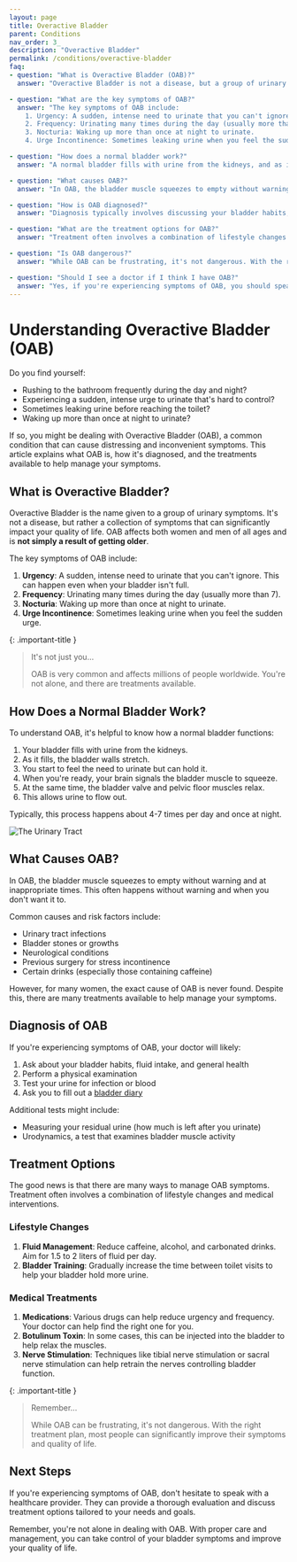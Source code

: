 ```yaml
---
layout: page
title: Overactive Bladder
parent: Conditions
nav_order: 3_
description: "Overactive Bladder"
permalink: /conditions/overactive-bladder
faq:
- question: "What is Overactive Bladder (OAB)?"
  answer: "Overactive Bladder is not a disease, but a group of urinary symptoms including urgency, frequency, nocturia, and sometimes urge incontinence. It affects both women and men of all ages and is not simply a result of getting older."

- question: "What are the key symptoms of OAB?"
  answer: "The key symptoms of OAB include:
    1. Urgency: A sudden, intense need to urinate that you can't ignore.
    2. Frequency: Urinating many times during the day (usually more than 7).
    3. Nocturia: Waking up more than once at night to urinate.
    4. Urge Incontinence: Sometimes leaking urine when you feel the sudden urge."

- question: "How does a normal bladder work?"
  answer: "A normal bladder fills with urine from the kidneys, and as it fills, the bladder walls stretch. You start to feel the need to urinate but can hold it. When ready, your brain signals the pelvic muscles and urethral sphincter to relax and the bladder muscle reflexively squeezes, allowing urine to flow out. This typically happens about 4-7 times per day and once at night."

- question: "What causes OAB?"
  answer: "In OAB, the bladder muscle squeezes to empty without warning and at inappropriate times. Common causes and risk factors include urinary tract infections, bladder stones or growths, neurological conditions, previous surgery for stress incontinence, and certain foods/drinks. However, for many women, the exact cause of OAB is never found."

- question: "How is OAB diagnosed?"
  answer: "Diagnosis typically involves discussing your bladder habits, fluid intake, and general health with a doctor, a physical examination, urine tests, and filling out a bladder diary. Additional tests might include measuring residual urine, cystoscopy, and urodynamics to examine bladder muscle activity."

- question: "What are the treatment options for OAB?"
  answer: "Treatment often involves a combination of lifestyle changes and medical interventions. Lifestyle changes include fluid management and bladder training (with or without the help of a pelvic floor physical therapist). Medical treatments can include medications, botulinum toxin injections, and nerve stimulation techniques like tibial nerve stimulation or sacral nerve stimulation."

- question: "Is OAB dangerous?"
  answer: "While OAB can be frustrating, it's not dangerous. With the right treatment plan, most people can significantly improve their symptoms and quality of life."

- question: "Should I see a doctor if I think I have OAB?"
  answer: "Yes, if you're experiencing symptoms of OAB, you should speak with a healthcare provider. They can provide a thorough evaluation and discuss treatment options tailored to your needs and goals."
---
```


# Understanding Overactive Bladder (OAB)

Do you find yourself:

* Rushing to the bathroom frequently during the day and night?
* Experiencing a sudden, intense urge to urinate that's hard to control?
* Sometimes leaking urine before reaching the toilet?
* Waking up more than once at night to urinate?

If so, you might be dealing with Overactive Bladder (OAB), a common condition that can cause distressing and inconvenient symptoms. This article explains what OAB is, how it's diagnosed, and the treatments available to help manage your symptoms.

## What is Overactive Bladder?

Overactive Bladder is the name given to a group of urinary symptoms. It's not a disease, but rather a collection of symptoms that can significantly impact your quality of life. OAB affects both women and men of all ages and is **not simply a result of getting older**.

The key symptoms of OAB include:

1. **Urgency**: A sudden, intense need to urinate that you can't ignore. This can happen even when your bladder isn't full.
2. **Frequency**: Urinating many times during the day (usually more than 7).
3. **Nocturia**: Waking up more than once at night to urinate.
4. **Urge Incontinence**: Sometimes leaking urine when you feel the sudden urge.

{: .important-title }
> It's not just you...
>
> OAB is very common and affects millions of people worldwide. You're not alone, and there are treatments available.

## How Does a Normal Bladder Work?

To understand OAB, it's helpful to know how a normal bladder functions:

1. Your bladder fills with urine from the kidneys.
2. As it fills, the bladder walls stretch.
3. You start to feel the need to urinate but can hold it.
4. When you're ready, your brain signals the bladder muscle to squeeze.
5. At the same time, the bladder valve and pelvic floor muscles relax.
6. This allows urine to flow out.

Typically, this process happens about 4-7 times per day and once at night.

![The Urinary Tract](https://www.yourpelvicfloor.org/media/Figure-1_The-Urinary-Tract-1.png)

## What Causes OAB?

In OAB, the bladder muscle squeezes to empty without warning and at inappropriate times. This often happens without warning and when you don't want it to.

Common causes and risk factors include:

* Urinary tract infections
* Bladder stones or growths
* Neurological conditions
* Previous surgery for stress incontinence
* Certain drinks (especially those containing caffeine)

However, for many women, the exact cause of OAB is never found. Despite this, there are many treatments available to help manage your symptoms.

## Diagnosis of OAB

If you're experiencing symptoms of OAB, your doctor will likely:

1. Ask about your bladder habits, fluid intake, and general health
2. Perform a physical examination
3. Test your urine for infection or blood
4. Ask you to fill out a [bladder diary](https://www.niddk.nih.gov/-/media/Files/Urologic-Diseases/diary_508.pdf)

Additional tests might include:

* Measuring your residual urine (how much is left after you urinate)
* Urodynamics, a test that examines bladder muscle activity

## Treatment Options

The good news is that there are many ways to manage OAB symptoms. Treatment often involves a combination of lifestyle changes and medical interventions.

### Lifestyle Changes

1. **Fluid Management**: Reduce caffeine, alcohol, and carbonated drinks. Aim for 1.5 to 2 liters of fluid per day.
2. **Bladder Training**: Gradually increase the time between toilet visits to help your bladder hold more urine.

### Medical Treatments

1. **Medications**: Various drugs can help reduce urgency and frequency. Your doctor can help find the right one for you.
2. **Botulinum Toxin**: In some cases, this can be injected into the bladder to help relax the muscles.
3. **Nerve Stimulation**: Techniques like tibial nerve stimulation or sacral nerve stimulation can help retrain the nerves controlling bladder function.

{: .important-title }
> Remember...
>
> While OAB can be frustrating, it's not dangerous. With the right treatment plan, most people can significantly improve their symptoms and quality of life.

## Next Steps

If you're experiencing symptoms of OAB, don't hesitate to speak with a healthcare provider. They can provide a thorough evaluation and discuss treatment options tailored to your needs and goals.

Remember, you're not alone in dealing with OAB. With proper care and management, you can take control of your bladder symptoms and improve your quality of life.
